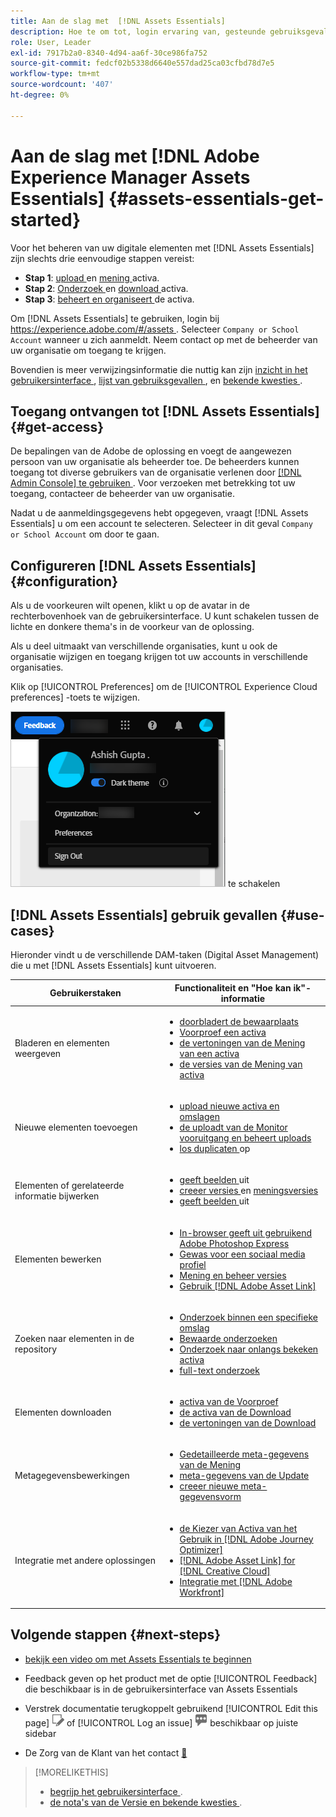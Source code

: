 ```yaml
---
title: Aan de slag met  [!DNL Assets Essentials]
description: Hoe te om tot, login ervaring van, gesteunde gebruiksgevallen van, en bekende kwesties van  [!DNL Assets Essentials] toegang te hebben.
role: User, Leader
exl-id: 7917b2a0-8340-4d94-aa6f-30ce986fa752
source-git-commit: fedcf02b5338d6640e557dad25ca03cfbd78d7e5
workflow-type: tm+mt
source-wordcount: '407'
ht-degree: 0%

---
```


# Aan de slag met [!DNL Adobe Experience Manager Assets Essentials] {#assets-essentials-get-started}

<!-- TBD: Make links for these steps. -->

Voor het beheren van uw digitale elementen met [!DNL Assets Essentials] zijn slechts drie eenvoudige stappen vereist:

* **Stap 1**: [ upload ](/help/using/add-delete.md) en [ mening ](/help/using/navigate-view.md) activa.
* **Stap 2**: [ Onderzoek ](/help/using/search.md) en [ download ](/help/using/manage-organize.md#download) activa.
* **Stap 3**: [ beheert en organiseert ](/help/using/manage-organize.md) de activa.

Om [!DNL Assets Essentials] te gebruiken, login bij [ https://experience.adobe.com/#/assets ](https://experience.adobe.com/#/assets). Selecteer `Company or School Account` wanneer u zich aanmeldt. Neem contact op met de beheerder van uw organisatie om toegang te krijgen.

Bovendien is meer verwijzingsinformatie die nuttig kan zijn [ inzicht in het gebruikersinterface ](/help/using/navigate-view.md), [ lijst van gebruiksgevallen ](#use-cases), <!-- TBD: [supported file types](/help/using/supported-file-formats.md), --> en [ bekende kwesties ](/help/using/release-notes.md#known-issues).

## Toegang ontvangen tot [!DNL Assets Essentials] {#get-access}

De bepalingen van de Adobe de oplossing en voegt de aangewezen persoon van uw organisatie als beheerder toe. De beheerders kunnen toegang tot diverse gebruikers van de organisatie verlenen door [[!DNL Admin Console] te gebruiken ](https://helpx.adobe.com/nl/enterprise/using/admin-console.html). Voor verzoeken met betrekking tot uw toegang, contacteer de beheerder van uw organisatie.

Nadat u de aanmeldingsgegevens hebt opgegeven, vraagt [!DNL Assets Essentials] u om een account te selecteren. Selecteer in dit geval `Company or School Account` om door te gaan.

## Configureren [!DNL Assets Essentials] {#configuration}

Als u de voorkeuren wilt openen, klikt u op de avatar in de rechterbovenhoek van de gebruikersinterface. U kunt schakelen tussen de lichte en donkere thema&#39;s in de voorkeur van de oplossing.

Als u deel uitmaakt van verschillende organisaties, kunt u ook de organisatie wijzigen en toegang krijgen tot uw accounts in verschillende organisaties.

Klik op [!UICONTROL Preferences] om de [!UICONTROL Experience Cloud preferences] -toets te wijzigen.

![ Voorkeur om donker en licht thema ](assets/theme-change.png) te schakelen

## [!DNL Assets Essentials] gebruik gevallen {#use-cases}

Hieronder vindt u de verschillende DAM-taken (Digital Asset Management) die u met [!DNL Assets Essentials] kunt uitvoeren.

| Gebruikerstaken | Functionaliteit en &quot;Hoe kan ik&quot;-informatie |
|-----|------|
| Bladeren en elementen weergeven | <ul> <li>[ doorbladert de bewaarplaats ](/help/using/navigate-view.md#view-assets-and-details) </li> <li> [ Voorproef een activa ](/help/using/navigate-view.md#preview-assets) <li> [ de vertoningen van de Mening van een activa ](/help/using/add-delete.md#renditions) </li> <li>[ de versies van de Mening van activa ](/help/using/manage-organize.md#view-versions)</li></ul> |
| Nieuwe elementen toevoegen | <ul> <li>[ upload nieuwe activa en omslagen ](/help/using/add-delete.md#add-assets)</li> <li>[ de uploadt van de Monitor vooruitgang en beheert uploads ](/help/using/add-delete.md#upload-progress)</li> <li>[ los duplicaten ](/help/using/add-delete.md#resolve-upload-fails) op</li> </ul> |
| Elementen of gerelateerde informatie bijwerken | <ul> <li>[ geeft beelden ](/help/using/edit-images.md) uit</li> <li>[ creeer versies ](/help/using/manage-organize.md#create-versions) en [ meningsversies ](/help/using/manage-organize.md#view-versions)</li> <li>[ geeft beelden ](/help/using/edit-images.md) uit</li> </ul> |
| Elementen bewerken | <ul> <li>[ In-browser geeft uit gebruikend Adobe Photoshop Express ](/help/using/edit-images.md)</li> <li>[ Gewas voor een sociaal media profiel ](/help/using/edit-images.md#crop-straighten-images)</li> <li>[ Mening en beheer versies ](/help/using/manage-organize.md#view-versions)</li> <li>[ Gebruik  [!DNL Adobe Asset Link]](/help/using/integration.md#integrations)</ul></ul> |
| Zoeken naar elementen in de repository | <ul> <li>[ Onderzoek binnen een specifieke omslag ](/help/using/search.md#refine-search-results)</li> <li>[ Bewaarde onderzoeken ](/help/using/search.md#saved-search)</li> <li>[ Onderzoek naar onlangs bekeken activa ](/help/using/search.md)</li> <li>[ full-text onderzoek ](/help/using/search.md) |
| Elementen downloaden | <ul> <li> [ activa van de Voorproef ](/help/using/navigate-view.md#preview-assets) </li> <li> [ de activa van de Download ](/help/using/manage-organize.md#download) <li> [ de vertoningen van de Download ](/help/using/add-delete.md#renditions) </li></ul> |
| Metagegevensbewerkingen | <ul> <li>[ Gedetailleerde meta-gegevens van de Mening ](/help/using/metadata.md) </li> <li> [ meta-gegevens van de Update ](/help/using/metadata.md#update-metadata)</li> <li> [ creeer nieuwe meta-gegevensvorm ](/help/using/metadata.md#metadata-forms) </li> </ul> |
| Integratie met andere oplossingen | <ul> <li>[ de Kiezer van Activa van het Gebruik in  [!DNL Adobe Journey Optimizer]](/help/using/integration.md)</li> <li>[[!DNL Adobe Asset Link]  for  [!DNL Creative Cloud]](/help/using/integration.md)</li> <li>[ Integratie met  [!DNL Adobe Workfront]](/help/using/integration.md)</li> </ul> |

## Volgende stappen {#next-steps}

* [ bekijk een video om met Assets Essentials te beginnen ](https://experienceleague.adobe.com/docs/experience-manager-learn/assets-essentials/getting-started.html)

* Feedback geven op het product met de optie [!UICONTROL Feedback] die beschikbaar is in de gebruikersinterface van Assets Essentials

* Verstrek documentatie terugkoppelt gebruikend [!UICONTROL Edit this page] ![ uitgeeft de pagina ](assets/do-not-localize/edit-page.png) of [!UICONTROL Log an issue] ![ creeer een kwestie GitHub ](assets/do-not-localize/github-issue.png) beschikbaar op juiste sidebar

* De Zorg van de Klant van het contact [&#128279;](https://experienceleague.adobe.com/?support-solution=General#support)


<!--TBD: Merge the below rows in the table when the use cases are documented/available.

| How do I delete assets? | <ul> <li>[Delete assets](/help/using/manage-organize.md)</li> <li>Recover deleted assets</li> <li>Permanently delete assets</li> </ul> |
| How do I share assets or find shared assets? | <ul> <li>Shared by me</li> <li>Shared with me</li> <li>Share for comments and review</li> <li>Unshare assets</li> </ul> |
| How do I collaborate with others and get my assets reviewed | <ul> <li>Share for review</li> <li>Provide comments. Resolve and filter comments</li> <li>Annotations on images</li> <li>Assign tasks to specific users and prioritize</li> </ul> |

-->

<!-- 

## ![feedback icon](assets/do-not-localize/feedback-icon.png) Provide product feedback {#provide-feedback}

Adobe welcomes feedback about the solution. To provide feedback without even switching your working application, use the [!UICONTROL Feedback] option in the user interface. It also lets you attach files such as screenshots or video recording of an issue.

  ![feedback option in the interface](assets/feedback-panel.png)

To provide feedback for documentation, click [!UICONTROL Edit this page] ![edit the page](assets/do-not-localize/edit-page.png) or [!UICONTROL Log an issue] ![create a GitHub issue](assets/do-not-localize/github-issue.png) from the right sidebar. You can do one of the following: 

* Make the content updates and submit a GitHub pull request.
* Create an issue or ticket in GitHub. Retain the automatically populated article name when creating an issue.

-->

>[!MORELIKETHIS]
>
>* [ begrijp het gebruikersinterface ](/help/using/navigate-view.md).
>* [ de nota&#39;s van de Versie en bekende kwesties ](/help/using/release-notes.md).

<!-- TBD: 
>* [Supported file types](/help/using/supported-file-formats.md).
-->
